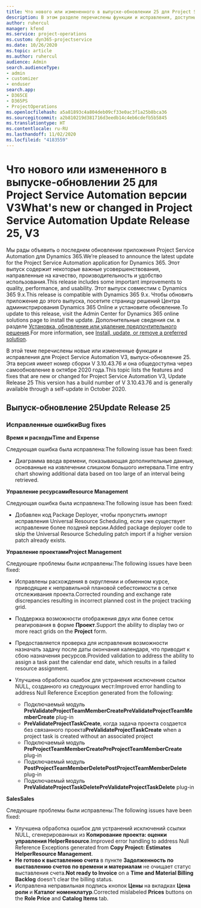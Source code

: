 ```yaml
---
title: Что нового или измененного в выпуске-обновлении 25 для Project Service Automation версии V3
description: В этом разделе перечислены функции и исправления, доступные в выпуске-обновлении 25 для Project Service Automation версии V3.
author: ruhercul
manager: kfend
ms.service: project-operations
ms.custom: dyn365-projectservice
ms.date: 10/26/2020
ms.topic: article
ms.author: ruhercul
audience: Admin
search.audienceType:
- admin
- customizer
- enduser
search.app:
- D365CE
- D365PS
- ProjectOperations
ms.openlocfilehash: a5a81893c4a804deb09cf33e0ac3f1a25b8bca36
ms.sourcegitcommit: a2b810219d381716d3eedb14c4eb6cdefb5b5845
ms.translationtype: HT
ms.contentlocale: ru-RU
ms.lasthandoff: 11/02/2020
ms.locfileid: "4183559"
---
```

# <a name="whats-new-or-changed-in-project-service-automation-update-release-25-v3"></a><span data-ttu-id="eefcb-103">Что нового или измененного в выпуске-обновлении 25 для Project Service Automation версии V3</span><span class="sxs-lookup"><span data-stu-id="eefcb-103">What's new or changed in Project Service Automation Update Release 25, V3</span></span>

<span data-ttu-id="eefcb-104">Мы рады объявить о последнем обновлении приложения Project Service Automation для Dynamics 365.</span><span class="sxs-lookup"><span data-stu-id="eefcb-104">We’re pleased to announce the latest update for the Project Service Automation application for Dynamics 365.</span></span> <span data-ttu-id="eefcb-105">Этот выпуск содержит некоторые важные усовершенствования, направленные на качество, производительность и удобство использования.</span><span class="sxs-lookup"><span data-stu-id="eefcb-105">This release includes some important improvements to quality, performance, and usability.</span></span> <span data-ttu-id="eefcb-106">Этот выпуск совместим с Dynamics 365 9.x.</span><span class="sxs-lookup"><span data-stu-id="eefcb-106">This release is compatible with Dynamics 365 9.x.</span></span> <span data-ttu-id="eefcb-107">Чтобы обновить приложение до этого выпуска, посетите страницу решений Центра администрирования Dynamics 365 Online и установите обновление.</span><span class="sxs-lookup"><span data-stu-id="eefcb-107">To update to this release, visit the Admin Center for Dynamics 365 online solutions page to install the update.</span></span> <span data-ttu-id="eefcb-108">Дополнительные сведения см. в разделе [Установка, обновление или удаление предпочтительного решения](https://docs.microsoft.com/power-platform/admin/install-remove-preferred-solution).</span><span class="sxs-lookup"><span data-stu-id="eefcb-108">For more information, see [Install, update, or remove a preferred solution](https://docs.microsoft.com/power-platform/admin/install-remove-preferred-solution).</span></span>

<span data-ttu-id="eefcb-109">В этой теме перечислены новые или измененные функции и исправления для Project Service Automation V3, выпуск-обновление 25. Эта версия имеет номер сборки V 3.10.43.76 и она общедоступна через самообновление в октябре 2020 года.</span><span class="sxs-lookup"><span data-stu-id="eefcb-109">This topic lists the features and fixes that are new or changed for Project Service Automation V3, Update Release 25 This version has a build number of V 3.10.43.76 and is generally available through a self-update in October 2020.</span></span>

## <a name="update-release-25"></a><span data-ttu-id="eefcb-110">Выпуск-обновление 25</span><span class="sxs-lookup"><span data-stu-id="eefcb-110">Update Release 25</span></span>

### <a name="bug-fixes"></a><span data-ttu-id="eefcb-111">Исправленные ошибки</span><span class="sxs-lookup"><span data-stu-id="eefcb-111">Bug fixes</span></span>

<span data-ttu-id="eefcb-112">**Время и расходы**</span><span class="sxs-lookup"><span data-stu-id="eefcb-112">**Time and Expense**</span></span>

<span data-ttu-id="eefcb-113">Следующая ошибка была исправлена:</span><span class="sxs-lookup"><span data-stu-id="eefcb-113">The following issue has been fixed:</span></span>

- <span data-ttu-id="eefcb-114">Диаграмма ввода времени, показывающая дополнительные данные, основанные на извлечении слишком большого интервала.</span><span class="sxs-lookup"><span data-stu-id="eefcb-114">Time entry chart showing additional data based on too large of an interval being retrieved.</span></span>

<span data-ttu-id="eefcb-115">**Управление ресурсами**</span><span class="sxs-lookup"><span data-stu-id="eefcb-115">**Resource Management**</span></span>

<span data-ttu-id="eefcb-116">Следующая ошибка была исправлена:</span><span class="sxs-lookup"><span data-stu-id="eefcb-116">The following issue has been fixed:</span></span>

- <span data-ttu-id="eefcb-117">Добавлен код Package Deployer, чтобы пропустить импорт исправления Universal Resource Scheduling, если уже существует исправление более поздней версии.</span><span class="sxs-lookup"><span data-stu-id="eefcb-117">Added package deployer code to skip the Universal Resource Scheduling patch import if a higher version patch already exists.</span></span>

<span data-ttu-id="eefcb-118">**Управление проектами**</span><span class="sxs-lookup"><span data-stu-id="eefcb-118">**Project Management**</span></span>

<span data-ttu-id="eefcb-119">Следующие проблемы были исправлены:</span><span class="sxs-lookup"><span data-stu-id="eefcb-119">The following issues have been fixed:</span></span>

- <span data-ttu-id="eefcb-120">Исправлены расхождения в округлении и обменном курсе, приводящие к неправильной плановой себестоимости в сетке отслеживания проекта.</span><span class="sxs-lookup"><span data-stu-id="eefcb-120">Corrected rounding and exchange rate discrepancies resulting in incorrect planned cost in the project tracking grid.</span></span>
- <span data-ttu-id="eefcb-121">Поддержка возможности отображения двух или более сеток реагирования в форме **Проект**.</span><span class="sxs-lookup"><span data-stu-id="eefcb-121">Support the ability to display two or more react grids on the **Project** form.</span></span>
- <span data-ttu-id="eefcb-122">Предоставляется проверка для исправления возможности назначать задачу после даты окончания календаря, что приводит к сбою назначения ресурсов.</span><span class="sxs-lookup"><span data-stu-id="eefcb-122">Provided validation to address the ability to assign a task past the calendar end date, which results in a failed resource assignment.</span></span>
- <span data-ttu-id="eefcb-123">Улучшена обработка ошибок для устранения исключения ссылки NULL, созданного из следующих мест:</span><span class="sxs-lookup"><span data-stu-id="eefcb-123">Improved error handling to address Null Reference Exception generated from the following:</span></span>

    - <span data-ttu-id="eefcb-124">Подключаемый модуль **PreValidateProjectTeamMemberCreate**</span><span class="sxs-lookup"><span data-stu-id="eefcb-124">**PreValidateProjectTeamMemberCreate** plug-in</span></span>
    - <span data-ttu-id="eefcb-125">**PreValidateProjectTaskCreate**, когда задача проекта создается без связанного проекта</span><span class="sxs-lookup"><span data-stu-id="eefcb-125">**PreValidateProjectTaskCreate** when a project task is created without an associated project</span></span>
    - <span data-ttu-id="eefcb-126">Подключаемый модуль **PreProjectTeamMemberCreate**</span><span class="sxs-lookup"><span data-stu-id="eefcb-126">**PreProjectTeamMemberCreate** plug-in</span></span>
    - <span data-ttu-id="eefcb-127">Подключаемый модуль **PostProjectTeamMemberDelete**</span><span class="sxs-lookup"><span data-stu-id="eefcb-127">**PostProjectTeamMemberDelete** plug-in</span></span>
    - <span data-ttu-id="eefcb-128">Подключаемый модуль **PreValidateProjectTaskDelete**</span><span class="sxs-lookup"><span data-stu-id="eefcb-128">**PreValidateProjectTaskDelete** plug-in</span></span>

<span data-ttu-id="eefcb-129">**Sales**</span><span class="sxs-lookup"><span data-stu-id="eefcb-129">**Sales**</span></span>

<span data-ttu-id="eefcb-130">Следующие проблемы были исправлены:</span><span class="sxs-lookup"><span data-stu-id="eefcb-130">The following issues have been fixed:</span></span>

- <span data-ttu-id="eefcb-131">Улучшена обработка ошибок для устранений исключений ссылки NULL, сгенерированных из **Копирование проекта: оценки управления HelperResource**.</span><span class="sxs-lookup"><span data-stu-id="eefcb-131">Improved error handling to address Null Reference Exceptions generated from **Copy Project: Estimates HelperResource Management**.</span></span>
- <span data-ttu-id="eefcb-132">**Не готово к выставлению счета** в пункте **Задолженность по выставлению счетов по времени и материалам** не очищает статус выставления счета.</span><span class="sxs-lookup"><span data-stu-id="eefcb-132">**Not ready to Invoice** on a **Time and Material Billing Backlog** doesn't clear the billing status.</span></span>
- <span data-ttu-id="eefcb-133">Исправлена неправильная подпись кнопок **Цены** на вкладках **Цена роли** и **Каталог номенклатур**.</span><span class="sxs-lookup"><span data-stu-id="eefcb-133">Corrected mislabeled **Prices** buttons on the **Role Price** and **Catalog Items** tab.</span></span>
